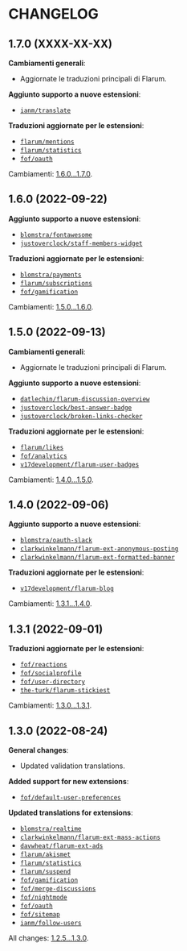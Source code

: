 CHANGELOG
=========


1.7.0 (XXXX-XX-XX)
------------------

**Cambiamenti generali**:

* Aggiornate le traduzioni principali di Flarum.


**Aggiunto supporto a nuove estensioni**:

* [`ianm/translate`](https://extiverse.com/extension/ianm/translate)


**Traduzioni aggiornate per le estensioni**:

* [`flarum/mentions`](https://github.com/flarum/mentions)
* [`flarum/statistics`](https://github.com/flarum/statistics)
* [`fof/oauth`](https://github.com/FriendsOfFlarum/oauth)


Cambiamenti: [1.6.0...1.7.0](https://github.com/flarum-lang/italian/compare/1.6.0...1.7.0).


1.6.0 (2022-09-22)
------------------

**Aggiunto supporto a nuove estensioni**:

* [`blomstra/fontawesome`](https://github.com/blomstra/flarum-ext-fontawesome)
* [`justoverclock/staff-members-widget`](https://github.com/justoverclockl/staff-member-widget)


**Traduzioni aggiornate per le estensioni**:

* [`blomstra/payments`](https://extiverse.com/extension/blomstra/payments)
* [`flarum/subscriptions`](https://github.com/flarum/subscriptions)
* [`fof/gamification`](https://github.com/FriendsOfFlarum/gamification)


Cambiamenti: [1.5.0...1.6.0](https://github.com/flarum-lang/italian/compare/1.5.0...1.6.0).


1.5.0 (2022-09-13)
------------------

**Cambiamenti generali**:

* Aggiornate le traduzioni principali di Flarum.


**Aggiunto supporto a nuove estensioni**:

* [`datlechin/flarum-discussion-overview`](https://github.com/datlechin/flarum-discussion-overview)
* [`justoverclock/best-answer-badge`](https://github.com/justoverclockl/best-answer-badge)
* [`justoverclock/broken-links-checker`](https://github.com/justoverclockl/broken-links-checker)


**Traduzioni aggiornate per le estensioni**:

* [`flarum/likes`](https://github.com/flarum/likes)
* [`fof/analytics`](https://github.com/FriendsOfFlarum/analytics)
* [`v17development/flarum-user-badges`](https://github.com/v17development/flarum-user-badges)


Cambiamenti: [1.4.0...1.5.0](https://github.com/flarum-lang/italian/compare/1.4.0...1.5.0).


1.4.0 (2022-09-06)
------------------

**Aggiunto supporto a nuove estensioni**:

* [`blomstra/oauth-slack`](https://github.com/blomstra/flarum-ext-oauth-slack)
* [`clarkwinkelmann/flarum-ext-anonymous-posting`](https://github.com/clarkwinkelmann/flarum-ext-anonymous-posting)
* [`clarkwinkelmann/flarum-ext-formatted-banner`](https://github.com/clarkwinkelmann/flarum-ext-formatted-banner)


**Traduzioni aggiornate per le estensioni**:

* [`v17development/flarum-blog`](https://github.com/v17development/flarum-blog)


Cambiamenti: [1.3.1...1.4.0](https://github.com/flarum-lang/italian/compare/1.3.1...1.4.0).


1.3.1 (2022-09-01)
------------------

**Traduzioni aggiornate per le estensioni**:

* [`fof/reactions`](https://github.com/FriendsOfFlarum/reactions)
* [`fof/socialprofile`](https://github.com/FriendsOfFlarum/socialprofile)
* [`fof/user-directory`](https://github.com/FriendsOfFlarum/user-directory)
* [`the-turk/flarum-stickiest`](https://github.com/the-turk/flarum-stickiest)


Cambiamenti: [1.3.0...1.3.1](https://github.com/flarum-lang/italian/compare/1.3.0...1.3.1).


1.3.0 (2022-08-24)
------------------

**General changes**:

* Updated validation translations.


**Added support for new extensions**:

* [`fof/default-user-preferences`](https://github.com/FriendsOfFlarum/default-user-preferences)


**Updated translations for extensions**:

* [`blomstra/realtime`](https://extiverse.com/extension/blomstra/realtime)
* [`clarkwinkelmann/flarum-ext-mass-actions`](https://github.com/clarkwinkelmann/flarum-ext-mass-actions)
* [`davwheat/flarum-ext-ads`](https://github.com/davwheat/flarum-ext-ads)
* [`flarum/akismet`](https://github.com/flarum/akismet)
* [`flarum/statistics`](https://github.com/flarum/statistics)
* [`flarum/suspend`](https://github.com/flarum/suspend)
* [`fof/gamification`](https://github.com/FriendsOfFlarum/gamification)
* [`fof/merge-discussions`](https://github.com/FriendsOfFlarum/merge-discussions)
* [`fof/nightmode`](https://github.com/FriendsOfFlarum/nightmode)
* [`fof/oauth`](https://github.com/FriendsOfFlarum/oauth)
* [`fof/sitemap`](https://github.com/FriendsOfFlarum/sitemap)
* [`ianm/follow-users`](https://github.com/imorland/follow-users)


All changes: [1.2.5...1.3.0](https://github.com/flarum-lang/italian/compare/1.2.5...1.3.0).



